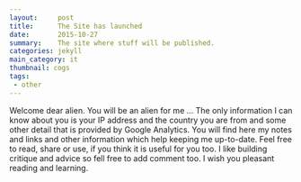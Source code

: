 ```yaml
---
layout:     post
title:      The Site has launched
date:       2015-10-27
summary:    The site where stuff will be published.
categories: jekyll
main_category: it
thumbnail: cogs
tags:
 - other
---
```


Welcome dear alien. You will be an alien for me ... The only information I can
know about you is your IP address and the country you are from and 
some other detail that is provided by Google Analytics.
You will find here my notes and links and other information which help 
keeping me up-to-date. Feel free to read, share or use, if you think
it is useful for you too. I like building critique and advice so fell free to 
add comment too.
I wish you pleasant reading and learning.